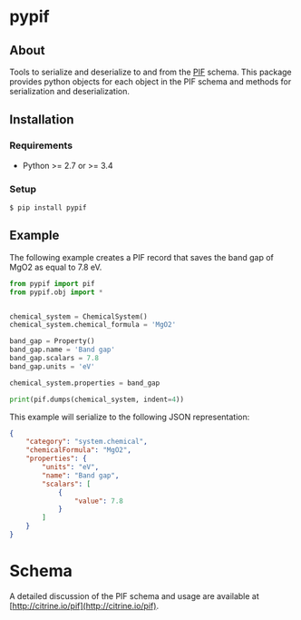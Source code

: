 # pypif

## About

Tools to serialize and deserialize to and from the [PIF](http://citrine.io/pif) schema. This package provides python objects for each object in the PIF schema and methods for serialization and deserialization.

## Installation

### Requirements

* Python >= 2.7 or >= 3.4

### Setup

```shell
$ pip install pypif
```

## Example

The following example creates a PIF record that saves the band gap of MgO2 as equal to 7.8 eV.

```python
from pypif import pif
from pypif.obj import *


chemical_system = ChemicalSystem()
chemical_system.chemical_formula = 'MgO2'

band_gap = Property()
band_gap.name = 'Band gap'
band_gap.scalars = 7.8
band_gap.units = 'eV'

chemical_system.properties = band_gap

print(pif.dumps(chemical_system, indent=4))
```

This example will serialize to the following JSON representation:

```json
{
    "category": "system.chemical",
    "chemicalFormula": "MgO2",
    "properties": {
        "units": "eV",
        "name": "Band gap",
        "scalars": [
            {
                "value": 7.8
            }
        ]
    }
}
```

# Schema

A detailed discussion of the PIF schema and usage are available at [http://citrine.io/pif](http://citrine.io/pif).